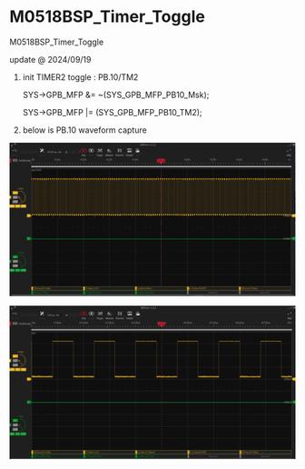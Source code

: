 # M0518BSP_Timer_Toggle
 M0518BSP_Timer_Toggle

update @ 2024/09/19

1. init TIMER2 toggle : PB.10/TM2

    SYS->GPB_MFP &= ~(SYS_GPB_MFP_PB10_Msk);
	
    SYS->GPB_MFP |= (SYS_GPB_MFP_PB10_TM2);

2. below is PB.10 waveform capture

![image](https://github.com/released/M0518BSP_Timer_Toggle/blob/main/scope_1.jpg)


![image](https://github.com/released/M0518BSP_Timer_Toggle/blob/main/scope_2.jpg)

